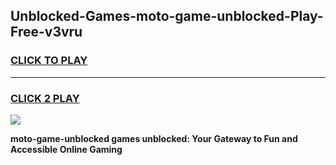 
## Unblocked-Games-moto-game-unblocked-Play-Free-v3vru
<h3>
<a href="https://premium76.site?title=moto-game-unblocked&ref=09A">CLICK TO PLAY</a></h3>
<hr>

<h3>
<a href="https://premium76.site?title=moto-game-unblocked&ref=09A">CLICK 2 PLAY</a>
  
</h3>

<a href="https://premium76.site?title=moto-game-unblocked&ref=09A"><img src="https://clearcache.store/games.png"></a>


**moto-game-unblocked games unblocked: Your Gateway to Fun and Accessible Online Gaming**

